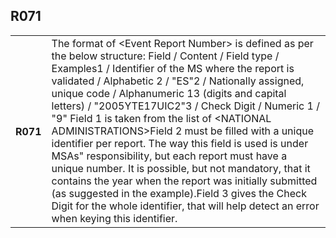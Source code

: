 ## R071
<table>
 <tr>
  <th>
   R071
  </th>
  <td>
   The format of &lt;Event Report Number&gt; is defined as per the below structure: Field / Content / Field type / Examples1 / Identifier of the MS where the report is validated / Alphabetic 2 / "ES"2 / Nationally assigned, unique code / Alphanumeric 13 (digits and capital letters) / "2005YTE17UIC2"3 / Check Digit / Numeric 1 / "9" Field 1 is taken from the list of &lt;NATIONAL ADMINISTRATIONS&gt;Field 2 must be filled with a unique identifier per report. The way this field is used is under MSAs" responsibility, but each report must have a unique number. It is possible, but not mandatory, that it contains the year when the report was initially submitted (as suggested in the example).Field 3 gives the Check Digit for the whole identifier, that will help detect an error when keying this identifier.
  </td>
 </tr>
</table>
